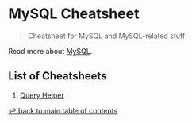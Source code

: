 # MySQL Cheatsheet
> Cheatsheet for MySQL and MySQL-related stuff

Read more about [MySQL](https://www.mysql.com/).

## List of Cheatsheets

1. [Query Helper](query-helper.md)

[↩ back to main table of contents](../README.md#main-table-of-contents)

